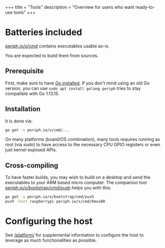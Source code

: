 +++
title = "Tools"
description = "Overview for users who want ready-to-use tools"
+++


# Batteries included

[periph.io/x/cmd](https://github.com/periph/cmd/tree/main/)
contains executables usable as-is.

You are expected to build them from sources.


## Prerequisite

First, make sure to have [Go installed](https://golang.org/dl/). If you don't
mind using an old Go version, you can use `sudo apt install golang`. `periph`
tries to stay compatible with Go 1.13.15.


## Installation

It is done via:

```bash
go get -u periph.io/x/cmd/...
```

On many platforms (board/OS combination), many tools requires running as root
(via _sudo_) to have access to the necessary CPU GPIO registers or even just
kernel exposed APIs.


## Cross-compiling

To have faster builds, you may wish to build on a desktop and send the
executables to your ARM based micro computer. The companion tool
[periph.io/x/bootstrap/cmd/push](https://periph.io/x/bootstrap/cmd/push) helps
you with this:

```bash
go get -u periph.io/x/bootstrap/cmd/push
push -host raspberrypi periph.io/x/cmd/bmxx80
```


# Configuring the host

See [/platform/](/platform/) for supplemental information to configure the host
to leverage as much functionalities as possible.
